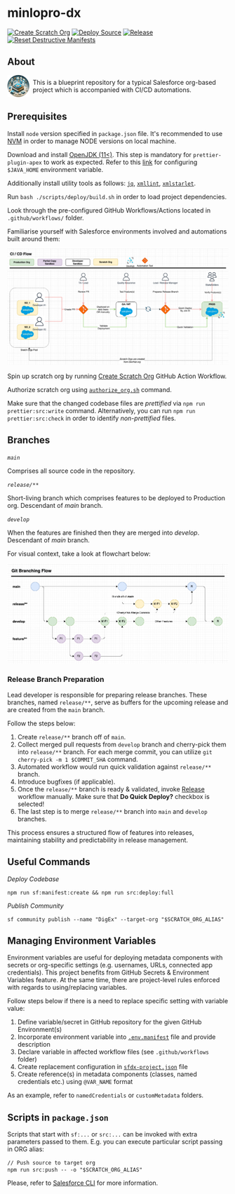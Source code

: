 # minlopro-dx

<span>[![Create Scratch Org](https://github.com/awesomeandrey/minlopro-dx/actions/workflows/create_scratch_org.yml/badge.svg)](https://github.com/awesomeandrey/minlopro-dx/actions/workflows/create_scratch_org.yml)</span>
<span>[![Deploy Source](https://github.com/awesomeandrey/minlopro-dx/actions/workflows/develop_workflow.yml/badge.svg)](https://github.com/awesomeandrey/minlopro-dx/actions/workflows/develop_workflow.yml)</span>
<span>[![Release](https://github.com/awesomeandrey/minlopro-dx/actions/workflows/release_workflow.yml/badge.svg?branch=main)](https://github.com/awesomeandrey/minlopro-dx/actions/workflows/release_workflow.yml)</span>
<span>[![Reset Destructive Manifests](https://github.com/awesomeandrey/minlopro-dx/actions/workflows/reset_destructive_manifests.yml/badge.svg)](https://github.com/awesomeandrey/minlopro-dx/actions/workflows/reset_destructive_manifests.yml)</span>

## About

<span style="display: inline-flex; align-items: center;">
  <img src="assets/images/MinloproAppLogoMin.png" alt="Minlopro" width="50" style="margin-right: 8px;">
  This is a blueprint repository for a typical Salesforce org-based project which is accompanied with CI/CD automations.
</span>

## Prerequisites

Install `node` version specified in `package.json` file. It's recommended to
use [NVM](https://tecadmin.net/install-nvm-macos-with-homebrew/) in order to manage NODE versions on local machine.

Download and install [OpenJDK (11<)](https://sap.github.io/SapMachine/). This step is mandatory
for `prettier-plugin-apex` to work as expected. Refer to
this [link](https://medium.com/@bectorhimanshu/how-to-set-java-home-environment-variable-on-macos-x-10-9-or-later-versions-dd4fa6936899)
for configuring `$JAVA_HOME` environment variable.

Additionally install utility tools as follows: [`jq`](https://www.baeldung.com/linux/jq-command-json), [`xmllint`](https://www.baeldung.com/linux/xmllint), [`xmlstarlet`](https://xmlstar.sourceforge.net).

Run `bash ./scripts/deploy/build.sh` in order to load project dependencies.

Look through the pre-configured GitHub Workflows/Actions located in `.github/workflows/` folder.

Familiarise yourself with Salesforce environments involved and automations built around them:

![CI/CD Workflow](assets/workflows/CI_CD_Workflow.png)

Spin up scratch org by
running [Create Scratch Org](https://github.com/awesomeandrey/minlopro-dx/actions/workflows/create_scratch_org.yml)
GitHub Action Workflow.

Authorize scratch org using [`authorize_org.sh`](scripts/deploy/authorize_org.sh) command.

Make sure that the changed codebase files are _prettified_ via `npm run prettier:src:write` command.
Alternatively, you can run `npm run prettier:src:check` in order to identify _non-prettified_ files.

## Branches

_`main`_

Comprises all source code in the repository.

_`release/**`_

Short-living branch which comprises features to be deployed to Production org.
Descendant of _main_ branch.

_`develop`_

When the features are finished then they are merged into _develop_.
Descendant of _main_ branch.

For visual context, take a look at flowchart below:

![Git Branching Flow](assets/workflows/Git_Branching_Flow.png)

### Release Branch Preparation

Lead developer is responsible for preparing release
branches. These branches, named `release/**`, serve as buffers for the upcoming release and are created from the `main`
branch.

Follow the steps below:

1. Create `release/**` branch off of `main`.
2. Collect merged pull requests from `develop` branch and cherry-pick them into `release/**` branch.
   For each merge commit, you can utilize `git cherry-pick -m 1 $COMMIT_SHA` command.
3. Automated workflow would run quick validation against `release/**` branch.
4. Introduce bugfixes (if applicable).
5. Once the `release/**` branch is ready & validated,
   invoke [Release](https://github.com/awesomeandrey/minlopro-dx/actions/workflows/release_workflow.yml) workflow
   manually. Make sure that **Do Quick Deploy?** checkbox is selected!
6. The last step is to merge `release/**` branch into `main` and `develop` branches.

This process ensures a structured flow of features into releases, maintaining stability and predictability in release
management.

## Useful Commands

_Deploy Codebase_

```
npm run sf:manifest:create && npm run src:deploy:full
```

_Publish Community_

```
sf community publish --name "DigEx" --target-org "$SCRATCH_ORG_ALIAS"
```

## Managing Environment Variables

Environment variables are useful for deploying metadata components with secrets or org-specific settings (e.g.
usernames, URLs, connected app credentials). This project benefits from GitHub Secrets & Environment Variables feature.
At the same time, there are project-level rules enforced with regards to using/replacing variables.

Follow steps below if there is a need to replace specific setting with variable value:

1. Define variable/secret in GitHub repository for the given GitHub Environment(s)
2. Incorporate environment variable into [`.env.manifest`](scripts/.env.manifest) file and provide description
3. Declare variable in affected workflow files (see `.github/workflows` folder)
4. Create replacement configuration in [`sfdx-project.json`](sfdx-project.json) file
5. Create reference(s) in metadata components (classes, named credentials etc.) using `@VAR_NAME` format

As an example, refer to `namedCredentials` or `customMetadata` folders.

## Scripts in `package.json`

Scripts that start with `sf:...` or `src:...` can be invoked with extra parameters passed to them.
E.g. you can execute particular script passing in ORG alias:

```
// Push source to target org
npm run src:push -- -o "$SCRATCH_ORG_ALIAS"
```

Please, refer
to [Salesforce CLI](https://developer.salesforce.com/docs/atlas.en-us.sfdx_cli_reference.meta/sfdx_cli_reference/cli_reference_unified.htm)
for more information.
